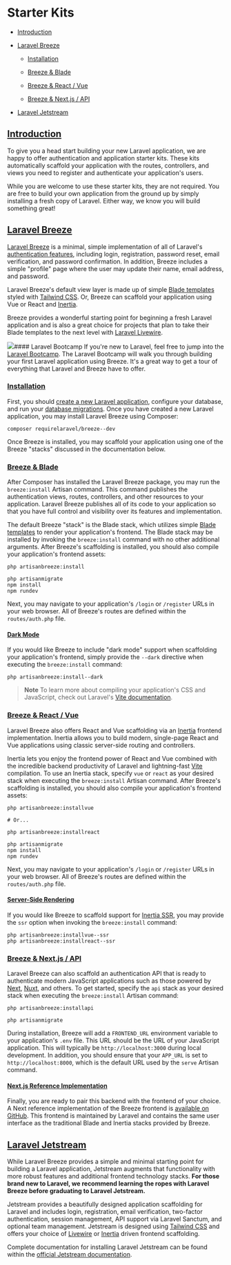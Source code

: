 # Starter Kits
- [Introduction](#introduction)
- [Laravel Breeze](#laravel-breeze)
    - [Installation](#laravel-breeze-installation)

    - [Breeze & Blade](#breeze-and-blade)

    - [Breeze & React / Vue](#breeze-and-inertia)

    - [Breeze & Next.js / API](#breeze-and-next)


- [Laravel Jetstream](#laravel-jetstream)

## [Introduction](#introduction)
To give you a head start building your new Laravel application, we are happy to offer authentication and application starter kits. These kits automatically scaffold your application with the routes, controllers, and views you need to register and authenticate your application's users.

While you are welcome to use these starter kits, they are not required. You are free to build your own application from the ground up by simply installing a fresh copy of Laravel. Either way, we know you will build something great!

## [Laravel Breeze](#laravel-breeze)
[Laravel Breeze](https://github.com/laravel/breeze) is a minimal, simple implementation of all of Laravel's [authentication features](/docs/master/authentication), including login, registration, password reset, email verification, and password confirmation. In addition, Breeze includes a simple "profile" page where the user may update their name, email address, and password.

Laravel Breeze's default view layer is made up of simple [Blade templates](/docs/master/blade) styled with [Tailwind CSS](https://tailwindcss.com). Or, Breeze can scaffold your application using Vue or React and [Inertia](https://inertiajs.com).

Breeze provides a wonderful starting point for beginning a fresh Laravel application and is also a great choice for projects that plan to take their Blade templates to the next level with [Laravel Livewire](https://laravel-livewire.com).

![](https://laravel.com/img/docs/breeze-register.png)#### Laravel Bootcamp
If you're new to Laravel, feel free to jump into the [Laravel Bootcamp](https://bootcamp.laravel.com). The Laravel Bootcamp will walk you through building your first Laravel application using Breeze. It's a great way to get a tour of everything that Laravel and Breeze have to offer.

### [Installation](#laravel-breeze-installation)
First, you should [create a new Laravel application](/docs/master/installation), configure your database, and run your [database migrations](/docs/master/migrations). Once you have created a new Laravel application, you may install Laravel Breeze using Composer:

```shell	
composer requirelaravel/breeze--dev
```
Once Breeze is installed, you may scaffold your application using one of the Breeze "stacks" discussed in the documentation below.

### [Breeze & Blade](#breeze-and-blade)
After Composer has installed the Laravel Breeze package, you may run the `breeze:install` Artisan command. This command publishes the authentication views, routes, controllers, and other resources to your application. Laravel Breeze publishes all of its code to your application so that you have full control and visibility over its features and implementation.

The default Breeze "stack" is the Blade stack, which utilizes simple [Blade templates](/docs/master/blade) to render your application's frontend. The Blade stack may be installed by invoking the `breeze:install` command with no other additional arguments. After Breeze's scaffolding is installed, you should also compile your application's frontend assets:

```shell	
php artisanbreeze:install
 
php artisanmigrate
npm install
npm rundev
```
Next, you may navigate to your application's `/login` or `/register` URLs in your web browser. All of Breeze's routes are defined within the `routes/auth.php` file.

#### [Dark Mode](#dark-mode)
If you would like Breeze to include "dark mode" support when scaffolding your application's frontend, simply provide the `--dark` directive when executing the `breeze:install` command:

```shell	
php artisanbreeze:install--dark
```
> **Note** To learn more about compiling your application's CSS and JavaScript, check out Laravel's [Vite documentation](/docs/master/vite#running-vite).

### [Breeze & React / Vue](#breeze-and-inertia)
Laravel Breeze also offers React and Vue scaffolding via an [Inertia](https://inertiajs.com) frontend implementation. Inertia allows you to build modern, single-page React and Vue applications using classic server-side routing and controllers.

Inertia lets you enjoy the frontend power of React and Vue combined with the incredible backend productivity of Laravel and lightning-fast [Vite](https://vitejs.dev) compilation. To use an Inertia stack, specify `vue` or `react` as your desired stack when executing the `breeze:install` Artisan command. After Breeze's scaffolding is installed, you should also compile your application's frontend assets:

```shell	
php artisanbreeze:installvue
 
# Or...
 
php artisanbreeze:installreact
 
php artisanmigrate
npm install
npm rundev
```
Next, you may navigate to your application's `/login` or `/register` URLs in your web browser. All of Breeze's routes are defined within the `routes/auth.php` file.

#### [Server-Side Rendering](#server-side-rendering)
If you would like Breeze to scaffold support for [Inertia SSR](https://inertiajs.com/server-side-rendering), you may provide the `ssr` option when invoking the `breeze:install` command:

```shell	
php artisanbreeze:installvue--ssr
php artisanbreeze:installreact--ssr
```
### [Breeze & Next.js / API](#breeze-and-next)
Laravel Breeze can also scaffold an authentication API that is ready to authenticate modern JavaScript applications such as those powered by [Next](https://nextjs.org), [Nuxt](https://nuxtjs.org), and others. To get started, specify the `api` stack as your desired stack when executing the `breeze:install` Artisan command:

```shell	
php artisanbreeze:installapi
 
php artisanmigrate
```
During installation, Breeze will add a `FRONTEND_URL` environment variable to your application's `.env` file. This URL should be the URL of your JavaScript application. This will typically be `http://localhost:3000` during local development. In addition, you should ensure that your `APP_URL` is set to `http://localhost:8000`, which is the default URL used by the `serve` Artisan command.

#### [Next.js Reference Implementation](#next-reference-implementation)
Finally, you are ready to pair this backend with the frontend of your choice. A Next reference implementation of the Breeze frontend is [available on GitHub](https://github.com/laravel/breeze-next). This frontend is maintained by Laravel and contains the same user interface as the traditional Blade and Inertia stacks provided by Breeze.

## [Laravel Jetstream](#laravel-jetstream)
While Laravel Breeze provides a simple and minimal starting point for building a Laravel application, Jetstream augments that functionality with more robust features and additional frontend technology stacks. **For those brand new to Laravel, we recommend learning the ropes with Laravel Breeze before graduating to Laravel Jetstream.**

Jetstream provides a beautifully designed application scaffolding for Laravel and includes login, registration, email verification, two-factor authentication, session management, API support via Laravel Sanctum, and optional team management. Jetstream is designed using [Tailwind CSS](https://tailwindcss.com) and offers your choice of [Livewire](https://laravel-livewire.com) or [Inertia](https://inertiajs.com) driven frontend scaffolding.

Complete documentation for installing Laravel Jetstream can be found within the [official Jetstream documentation](https://jetstream.laravel.com/2.x/introduction.html).

